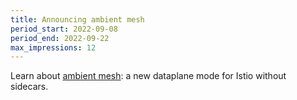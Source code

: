 ```yaml
---
title: Announcing ambient mesh
period_start: 2022-09-08
period_end: 2022-09-22
max_impressions: 12
---
```


Learn about [ambient mesh](/blog/2022/introducing-ambient-mesh/): a new dataplane mode for Istio without sidecars.
